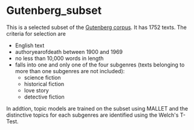 # Gutenberg_subset
This is a selected subset of the [Gutenberg corpus](https://github.com/pgcorpus/gutenberg). It has 1752 texts. The criteria for selection are 
- English text
- authoryearofdeath between 1900 and 1969
- no less than 10,000 words in length
- falls into one and only one of the four subgenres (texts belonging to more than one subgenres are not included):
  - science fiction
  - historical fiction
  - love story
  - detective fiction

In addtion, topic models are trained on the subset using MALLET and the distinctive topics for each subgenres are identified using the Welch's T-Test. 
